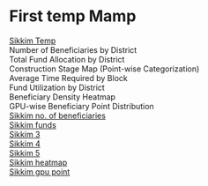 <h1>First temp Mamp</h1>
<a href ="https://khushilohia.github.io/maps_sikkim_temp/1/index.html#9/27.6359/88.5761">Sikkim Temp</a>
<br>
Number of Beneficiaries by District<br>
Total Fund Allocation by District<br>
Construction Stage Map (Point-wise Categorization)<br>
Average Time Required by Block<br>
Fund Utilization by District<br>
Beneficiary Density Heatmap<br>
GPU-wise Beneficiary Point Distribution<br>
<a href ="https://khushilohia.github.io/maps_sikkim_temp/gis_beneficiary_map/index.html">Sikkim no. of beneficiaries</a>
<br>
<a href ="https://khushilohia.github.io/maps_sikkim_temp/qgis2web_2025_05_21-01_30_46_089405/index.html">Sikkim funds</a>
<br>
<a href ="https://khushilohia.github.io/maps_sikkim_temp/qgis2web_2025_05_21-17_09_49_352449/index.html">Sikkim 3</a>
<br>
<a href ="https://khushilohia.github.io/maps_sikkim_temp/qgis2web_2025_05_21-18_50_11_475735/index.html">Sikkim 4</a>

<br>
<a href ="https://khushilohia.github.io/maps_sikkim_temp/qgis2web_2025_05_21-18_50_33_817900/index.html">Sikkim 5</a>

<br>
<a href ="https://khushilohia.github.io/maps_sikkim_temp/qgis2web_2025_05_21-20_16_23_611124/index.html">Sikkim heatmap</a>

<br>
<a href ="https://khushilohia.github.io/maps_sikkim_temp/qgis2web_2025_05_21-21_25_53_950026/index.html">Sikkim gpu point</a>


